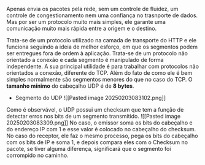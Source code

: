 Apenas envia os pacotes pela rede, sem um controle de fluidez, um controle de congestionamento nem uma confiança no trasnporte de dados. Mas por ser um protocolo muito mais simples, ele garante uma comunicação muito mais rápida entre a origem e o destino.

Trata-se de um protocolo utilizado na camada de transporte do HTTP e ele funciona seguindo a ideia de melhor esforço, em que os segmentos podem ser entregues fora de ordem à aplicação. Trata-se de um protocolo não orientado a conexão e cada segmento é manipulado de forma independente. A sua principal utilidade é para trabalhar com protocolos não orientados a conexão, diferente do TCP. Além do fato de como ele é bem simples normalmente são segmentos menores do que no caso do TCP.
O **tamanho mínimo** do cabeçalho UDP é de **8 bytes**.

* Segmento do UDP
	![[Pasted image 20250203083102.png]]

Como é observável, o UDP possui um checksum que tem a função de detectar erros nos bits de um segmento transmitido.
![[Pasted image 20250203083309.png]]
No caso, o emissor soma os bits do cabeçalho e do endereço IP com 1 e esse valor é colocado no cabeçalho do checksum.
No caso do receptor, ele faz o mesmo processo, pega os bits do cabeçalho com os bits de IP e soma 1, e depois compara eles com o Checksum no pacote, se tiver alguma diferença, significará que o segmento foi corrompido no caminho.
